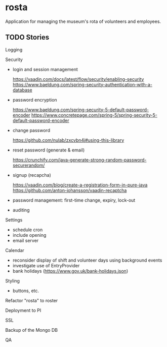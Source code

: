 # rosta
Application for managing the museum's rota of volunteers and employees.

## TODO Stories

Logging

Security
- login and session management

    https://vaadin.com/docs/latest/flow/security/enabling-security
    https://www.baeldung.com/spring-security-authentication-with-a-database
- password encryption

    https://www.baeldung.com/spring-security-5-default-password-encoder
    https://www.concretepage.com/spring-5/spring-security-5-default-password-encoder
- change password

    https://github.com/nulab/zxcvbn4j#using-this-library
- reset password (generate & email)

    https://crunchify.com/java-generate-strong-random-password-securerandom/
- signup (recapcha)

    https://vaadin.com/blog/create-a-registration-form-in-pure-java
    https://github.com/anton-johansson/vaadin-recaptcha
- password management: first-time change, expiry, lock-out
- auditing

Settings
- schedule cron
- include opening
- email server

Calendar
- reconsider display of shift and volunteer days using background events
- investigate use of EntryProvider
- bank holidays (https://www.gov.uk/bank-holidays.json)

Styling
- buttons, etc.

Refactor "rosta" to roster

Deployment to PI

SSL

Backup of the Mongo DB

QA
